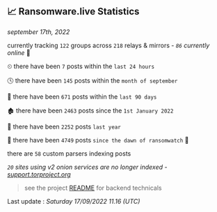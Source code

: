 
## 📈 Ransomware.live Statistics
_september 17th, 2022_

currently tracking `122` groups across `218` relays & mirrors - _`86` currently online_ 📡

⏲ there have been `7` posts within the `last 24 hours`

🕓 there have been `145` posts within the `month of september`

📅 there have been `671` posts within the `last 90 days`

🏚 there have been `2463` posts since the `1st January 2022`

🚀 there have been `2252` posts `last year`

🦕 there have been `4749` posts `since the dawn of ransomwatch` 🐣

there are `58` custom parsers indexing posts

_`20` sites using v2 onion services are no longer indexed - [support.torproject.org](https://support.torproject.org/onionservices/v2-deprecation/)_

> see the project [README](https://github.com/jmousqueton/ransomwatch#readme) for backend technicals



Last update : _Saturday 17/09/2022 11.16 (UTC)_

